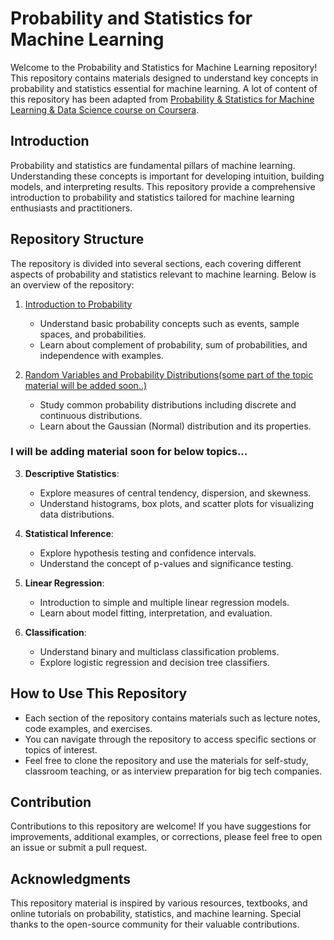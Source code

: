 # Probability and Statistics for Machine Learning

Welcome to the Probability and Statistics for Machine Learning repository! This repository contains materials designed to understand key concepts in probability and statistics essential for machine learning. A lot of content of this repository has been adapted from [Probability & Statistics for Machine Learning & Data Science course on Coursera](https://www.coursera.org/learn/machine-learning-probability-and-statistics?specialization=mathematics-for-machine-learning-and-data-science&utm_medium=sem&utm_source=gg&utm_campaign=B2C_NAMER_mathematics-for-machine-learning-and-data-science_deeplearning-ai_FTCOF_specializations_country-US-country-CA&campaignid=20786981441&adgroupid=159481641007&device=c&keyword=&matchtype=&network=g&devicemodel=&adposition=&creativeid=681284608533&hide_mobile_promo&gad_source=1&gclid=CjwKCAjwuJ2xBhA3EiwAMVjkVNy12tIJP0nunVVQoJQ_yLZmxeORxLaLnGorE17DA-1Y9HF2PCPR-hoCWf8QAvD_BwE). 

## Introduction

Probability and statistics are fundamental pillars of machine learning. Understanding these concepts is important for developing intuition, building models, and interpreting results. This repository provide a comprehensive introduction to probability and statistics tailored for machine learning enthusiasts and practitioners.

## Repository Structure

The repository is divided into several sections, each covering different aspects of probability and statistics relevant to machine learning. Below is an overview of the repository:

1. [Introduction to Probability](https://github.com/nehakardam/Probability-Statistics-for-Machine-Learning-/blob/main/1_Intro_to_Probability.md)
   - Understand basic probability concepts such as events, sample spaces, and probabilities.
   - Learn about complement of probability, sum of probabilities, and independence with examples.

2. [Random Variables and Probability Distributions(some part of the topic material will be added soon..)](https://github.com/nehakardam/Probability-Statistics-for-Machine-Learning-/tree/main)
   - Study common probability distributions including discrete and continuous distributions.
   - Learn about the Gaussian (Normal) distribution and its properties.

### I will be adding material soon for below topics...

3. **Descriptive Statistics**:
   - Explore measures of central tendency, dispersion, and skewness.
   - Understand histograms, box plots, and scatter plots for visualizing data distributions.

4. **Statistical Inference**:
   - Explore hypothesis testing and confidence intervals.
   - Understand the concept of p-values and significance testing.

5. **Linear Regression**:
   - Introduction to simple and multiple linear regression models.
   - Learn about model fitting, interpretation, and evaluation.

6. **Classification**:
   - Understand binary and multiclass classification problems.
   - Explore logistic regression and decision tree classifiers.

## How to Use This Repository

- Each section of the repository contains materials such as lecture notes, code examples, and exercises.
- You can navigate through the repository to access specific sections or topics of interest.
- Feel free to clone the repository and use the materials for self-study, classroom teaching, or as interview preparation for big tech companies.

## Contribution

Contributions to this repository are welcome! If you have suggestions for improvements, additional examples, or corrections, please feel free to open an issue or submit a pull request.

## Acknowledgments

This repository material is inspired by various resources, textbooks, and online tutorials on probability, statistics, and machine learning. Special thanks to the open-source community for their valuable contributions.

